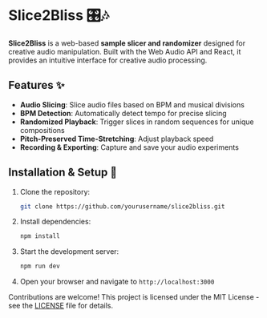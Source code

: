 # Slice2Bliss 🎛️🎶

**Slice2Bliss** is a web-based **sample slicer and randomizer** designed for creative audio manipulation. Built with the Web Audio API and React, it provides an intuitive interface for creative audio processing.

## Features ✨

- **Audio Slicing**: Slice audio files based on BPM and musical divisions
- **BPM Detection**: Automatically detect tempo for precise slicing
- **Randomized Playback**: Trigger slices in random sequences for unique compositions
- **Pitch-Preserved Time-Stretching**: Adjust playback speed
- **Recording & Exporting**: Capture and save your audio experiments

## Installation & Setup 🚀

1. Clone the repository:
   ```bash
   git clone https://github.com/yourusername/slice2bliss.git
   ```
2. Install dependencies:
   ```bash
   npm install
   ```
3. Start the development server:
   ```bash
   npm run dev
   ```
4. Open your browser and navigate to `http://localhost:3000`


Contributions are welcome!
This project is licensed under the MIT License - see the [LICENSE](LICENSE) file for details.